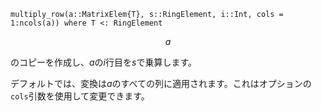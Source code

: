 ```
multiply_row(a::MatrixElem{T}, s::RingElement, i::Int, cols = 1:ncols(a)) where T <: RingElement
```

$$
a
$$

のコピーを作成し、$a$の$i$行目を$s$で乗算します。

デフォルトでは、変換は$a$のすべての列に適用されます。これはオプションの`cols`引数を使用して変更できます。
